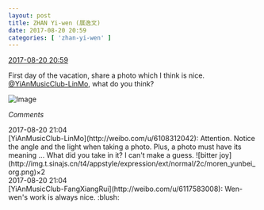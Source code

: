 ```yaml
---
layout: post
title: ZHAN Yi-wen (展逸文)
date: 2017-08-20 20:59
categories: [ 'zhan-yi-wen' ]
---
```


<div class="weibo-info">
  <a href="http://weibo.com/6108090526/Fi0HpmiBC">2017-08-20 20:59</a>
</div>

First day of the vacation, share a photo which I think is nice. [@YiAnMusicClub-LinMo](http://weibo.com/u/6108312042), what do you think?

<!-- more -->

![Image](https://wx2.sinaimg.cn/mw690/006FmVn8ly1fiqhinw5khj30ku0rsn2p.jpg)

*Comments*

<div class="weibo-info">2017-08-20 21:04</div>
[YiAnMusicClub-LinMo](http://weibo.com/u/6108312042): Attention. Notice the angle and the light when taking a photo. Plus, a photo must have its meaning … What did you take in it? I can't make a guess. ![bitter joy](http://img.t.sinajs.cn/t4/appstyle/expression/ext/normal/2c/moren_yunbei_org.png)×2

<div class="weibo-info">2017-08-20 21:04</div>
[YiAnMusicClub-FangXiangRui](http://weibo.com/u/6117583008): Wen-wen's work is always nice. :blush:
